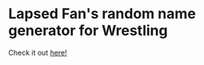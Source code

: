 # Lapsed Fan's random name generator for Wrestling
Check it out [here!](https://staudt.github.io/lapsedfan/)
